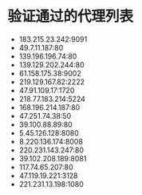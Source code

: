 # 验证通过的代理列表

 - 183.215.23.242:9091
 - 49.7.11.187:80
 - 139.196.196.74:80
 - 139.129.202.244:80
 - 61.158.175.38:9002
 - 219.129.167.82:2222
 - 47.91.109.17:1720
 - 218.77.183.214:5224
 - 168.196.214.187:80
 - 47.251.74.38:50
 - 39.100.88.89:80
 - 5.45.126.128:8080
 - 8.220.136.174:8008
 - 220.231.143.247:80
 - 39.102.208.189:8081
 - 117.74.65.207:80
 - 47.119.19.221:3128
 - 221.231.13.198:1080
